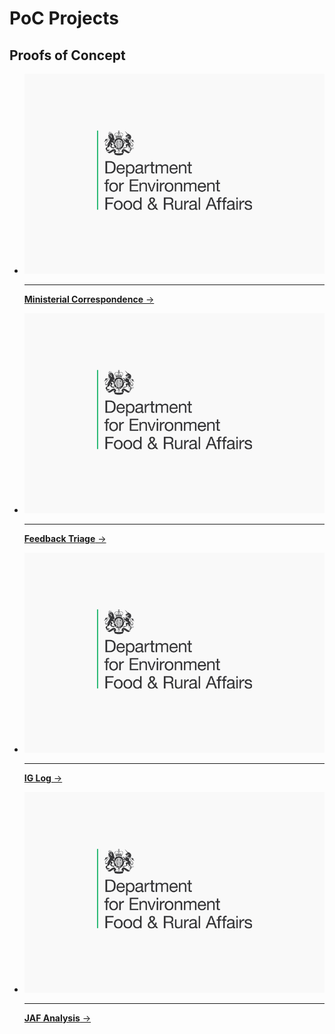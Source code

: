 # PoC Projects

## Proofs of Concept

<div class="grid cards" markdown>

-   [![image](../images/projects/defra.png)](./mcu.md)

    ---

    [__Ministerial Correspondence__ →](./mcu.md)

-   [![image](../images/projects/defra.png)](./feedback-triage.md)

    ---

    [__Feedback Triage__ →](./feedback-triage.md)

-  [![image](../images/projects/defra.png)](./ig-log.md)
    
    ---

    [__IG Log__ →](./ig-log.md)

- [![image](../images/projects/defra.png)](./jaf-analysis.md)

    ---

    [__JAF Analysis__ →](./jaf-analysis.md)

</div>